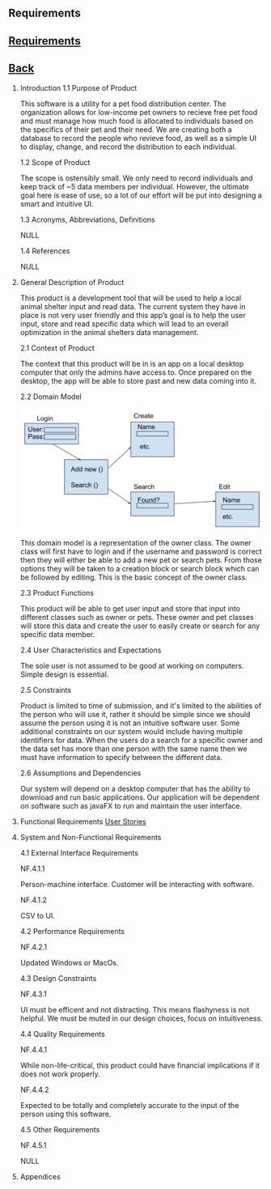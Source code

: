 ## Requirements
## [Requirements](https://diegomorales30.github.io/NullPointersWebsite/requirements)
## [Back](https://diegomorales30.github.io/NullPointersWebsite/)

1. Introduction
    1.1 Purpose of Product

    This software is a utility for a pet food distribution center. The 
    organization allows for low-income pet owners to recieve free pet food 
    and must manage how much food is allocated to individuals based on the 
    specifics of their pet and their need. We are creating both a database 
    to record the people who revieve food, as well as a simple UI to display, 
    change, and record the distribution to each individual.
    
    1.2 Scope of Product

    The scope is ostensibly small. We only need to record individuals and keep track 
    of ~5 data members per individual. However, the ultimate goal here is ease of use, 
    so a lot of our effort will be put into designing a smart and intuitive UI.
    
    1.3 Acronyms, Abbreviations, Definitions

    NULL

    1.4 References

    NULL

2. General Description of Product

    This product is a development tool that will be used to help a local animal shelter input and read data. The current system they have in place is not very user friendly and this app’s goal is to help the user input, store and read specific data which will lead to an overall optimization in the animal shelters data management.

    2.1 Context of Product

    The context that this product will be in is an app on a local desktop computer that only the admins have access to. Once prepared on the desktop, the app will be able to store past and new data coming into it.

    2.2 Domain Model 

    ![Domain Model](graphic.png)

    This domain model is a representation of the owner class. The owner class will first have to login and if the username and password is correct then they will either be able to add a new pet or search pets. From those options they will be taken to a creation block or search block which can be followed by editing. This is the basic concept of the owner class.
    
    2.3 Product Functions

    This product will be able to get user input and store that input into different classes such as owner or pets. These owner and pet classes will store this data and create the user to easily create or search for any specific data member.


    2.4 User Characteristics and Expectations

    The sole user is not assumed to be good at working on computers. Simple design is essential.

    2.5 Constraints

    Product is limited to time of submission, and it's limited to the abilities of the person who will use it, rather it should be simple since we should assume the person using it is not an intuitive software user. Some additional constraints on our system would include having multiple identifiers for data. When the users do a search for a specific owner and the data set has more than one person with the same name then we must have information to specify between the different data.

    2.6 Assumptions and Dependencies

    Our system will depend on a desktop computer that has the ability to download and run basic applications. Our application will be dependent on software such as javaFX to run and maintain the user interface. 

3. Functional Requirements
 [User Stories](https://diegomorales30.github.io/NullPointersWebsite/user)


4. System and Non-Functional Requirements

    4.1 External Interface Requirements 

    NF.4.1.1

    Person-machine interface. Customer will be interacting with software.

    NF.4.1.2

    CSV to UI.

            
    4.2 Performance Requirements

    NF.4.2.1

    Updated Windows or MacOs.


    4.3 Design Constraints

    NF.4.3.1

    UI must be efficent and not distracting. This means flashyness is not helpful. We 
    must be muted in our design choices, focus on intuitiveness. 

    4.4 Quality Requirements

    NF.4.4.1

    While non-life-critical, this product could have financial implications if it 
    does not work properly.

    NF.4.4.2

    Expected to be totally and completely accurate to the input of the person using 
    this software. 


    4.5 Other Requirements

    NF.4.5.1

    NULL
            

5. Appendices